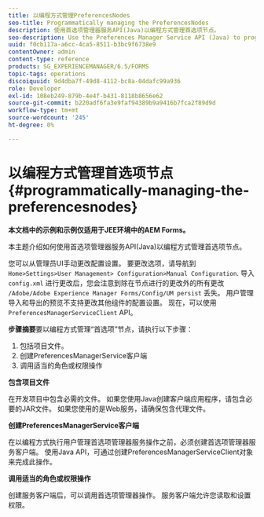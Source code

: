 ```yaml
---
title: 以编程方式管理PreferencesNodes
seo-title: Programmatically managing the PreferencesNodes
description: 使用首选项管理器服务API(Java)以编程方式管理首选项节点。
seo-description: Use the Preferences Manager Service API (Java) to programmatically manage the Preferences Nodes.
uuid: f0cb117a-a6cc-4ca5-8511-b3bc9f6738e9
contentOwner: admin
content-type: reference
products: SG_EXPERIENCEMANAGER/6.5/FORMS
topic-tags: operations
discoiquuid: 9d4dba7f-49d8-4112-bc8a-04dafc99a936
role: Developer
exl-id: 108eb249-879b-4e4f-b431-8118b8656e62
source-git-commit: b220adf6fa3e9faf94389b9a9416b7fca2f89d9d
workflow-type: tm+mt
source-wordcount: '245'
ht-degree: 0%

---
```


# 以编程方式管理首选项节点 {#programmatically-managing-the-preferencesnodes}

**本文档中的示例和示例仅适用于JEE环境中的AEM Forms。**

本主题介绍如何使用首选项管理器服务API(Java)以编程方式管理首选项节点。

您可以从管理员UI手动更改配置设置。 要更改选项，请导航到 `Home>Settings>User Management> Configuration>Manual Configuration`. 导入 `config.xml` 进行更改后，您会注意到除在节点进行的更改外的所有更改 `/Adobe/Adobe Experience Manager Forms/Config/UM persist` 丢失。 用户管理导入和导出的预览不支持更改其他组件的配置设置。 现在，可以使用 `PreferencesManagerServiceClient` API。

**步骤摘要**&#x200B;要以编程方式管理“首选项”节点，请执行以下步骤：

1. 包括项目文件。
1. 创建PreferencesManagerService客户端
1. 调用适当的角色或权限操作

**包含项目文件**

在开发项目中包含必需的文件。 如果您使用Java创建客户端应用程序，请包含必要的JAR文件。 如果您使用的是Web服务，请确保包含代理文件。

**创建PreferencesManagerService客户端**

在以编程方式执行用户管理首选项管理器服务操作之前，必须创建首选项管理器服务客户端。 使用Java API，可通过创建PreferencesManagerServiceClient对象来完成此操作。

**调用适当的角色或权限操作**

创建服务客户端后，可以调用首选项管理器操作。 服务客户端允许您读取和设置权限。
